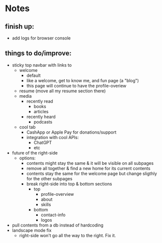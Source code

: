 # Notes

## finish up:
- add logs for browser console

## things to do/improve:
- sticky top navbar with links to
    - welcome
        - default
        - like a welcome, get to know me, and fun page (a "blog")
        - this page will continue to have the profile-overiew
    - resume (move all my resume section there)
    - media
        - recently read
            - books
            - articles
        - recently heard
            - podcasts
    - cool tab
        - CashApp or Apple Pay for donations/support
        - integration with cool APIs:
            - ChatGPT
            - etc
- future of the right-side
    - options:
        - contents might stay the same & it will be visible on all subpages
        - remove all together & find a new home for its current contents
        - contents stay the same for the welcome page but change sligthly for the other subpages
        - break right-side into top & bottom sections
            - top
                - profile-overview
                - about
                - skills
            - bottom
                - contact-info
                - logos
- pull contents from a db instead of hardcoding
- landscape mode fix
    - right-side won't go all the way to the right. Fix it.